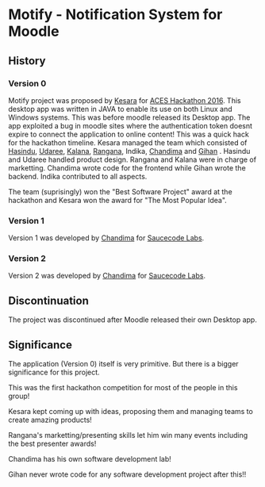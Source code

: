 # Motify - Notification System for Moodle

## History

### Version 0

Motify project was proposed by [Kesara](https://lk.linkedin.com/in/66kesara99) for [ACES Hackathon 2016](http://aces.ce.pdn.ac.lk/hackathon2016/). This desktop app was written in JAVA to enable its use on both Linux and Windows systems. This was before moodle released its Desktop app.
The app exploited a bug in moodle sites where the authentication token doesnt expire to connect the application to online content! This was a quick hack for the hackathon timeline.
Kesara managed the team which consisted of  [Hasindu](https://lk.linkedin.com/in/hasindu-ramanayaka-08a882bb), [Udaree](https://lk.linkedin.com/in/udaree-kanewala-aa0b92123), [Kalana](https://plus.google.com/110004068371184705486), [Rangana](https://lk.linkedin.com/in/rangana-de-silva-038012a3), Indika, [Chandima](http://teambitecode.com/people/chandima) and [Gihan](http://gihan.me) . Hasindu and Udaree handled product design. Rangana and Kalana were in charge of marketting. Chandima wrote code for the frontend while Gihan wrote the backend. Indika contributed to all aspects.

The team (suprisingly) won the "Best Software Project" award at the hackathon and Kesara won the award for "The Most Popular Idea".

### Version 1

Version 1 was developed by [Chandima](http://teambitecode.com/people/chandima) for [Saucecode Labs](https://sausecode.com).

### Version 2

Version 2 was developed by [Chandima](http://teambitecode.com/people/chandima) for [Saucecode Labs](https://sausecode.com).

## Discontinuation

The project was discontinued after Moodle released their own Desktop app.

## Significance

The application (Version 0) itself is very primitive. But there is a bigger significance for this project.

This was the first hackathon competition for most of the people in this group!

Kesara kept coming up with ideas, proposing them and managing teams to create amazing products!

Rangana's marketting/presenting skills let him win many events including the best presenter awards!

Chandima has his own software development lab!

Gihan never wrote code for any software development project after this!!
